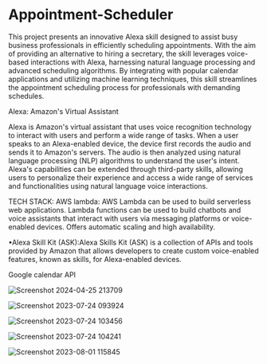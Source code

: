# Appointment-Scheduler

This project presents an innovative Alexa skill designed to assist busy business professionals in efficiently scheduling appointments.
With the aim of providing an alternative to hiring a secretary, the skill leverages voice- based interactions with Alexa, harnessing natural language processing and advanced scheduling algorithms.
By integrating with popular calendar applications and utilizing machine learning techniques, this skill streamlines the appointment scheduling process for professionals with demanding schedules.

Alexa: Amazon's Virtual Assistant

Alexa is Amazon's virtual assistant that uses voice recognition technology to interact with users and perform a wide range of tasks.
When a user speaks to an Alexa-enabled device, the device first records the audio and sends it to Amazon's servers. The audio is then analyzed using natural language processing (NLP) algorithms to understand the user's intent.
Alexa's capabilities can be extended through third-party skills, allowing users to personalize their experience and access a wide range of services and functionalities using natural language voice interactions.


TECH STACK:
AWS lambda: AWS Lambda can be used to build serverless web applications. Lambda functions can be used to build chatbots and voice assistants that interact with users via messaging platforms or voice-enabled devices. Offers automatic scaling and high availability.

•Alexa Skill Kit (ASK):Alexa Skills Kit (ASK) is a collection of APIs and tools provided by Amazon that allows developers to create custom voice-enabled features, known as skills, for Alexa-enabled devices.

Google calendar API

![Screenshot 2024-04-25 213709](https://github.com/Vandanagoud7075/Appointment-Scheduler/assets/136419038/0997cb8a-0508-4b32-a193-62a7658d17ad)


![Screenshot 2023-07-24 093924](https://github.com/Vandanagoud7075/Appointment-Scheduler/assets/136419038/a73763fa-9590-4a1b-9b0f-454cc541f879)

![Screenshot 2023-07-24 103456](https://github.com/Vandanagoud7075/Appointment-Scheduler/assets/136419038/4c1a8410-7ca6-49ba-9695-92012140e2b3)



![Screenshot 2023-07-24 104241](https://github.com/Vandanagoud7075/Appointment-Scheduler/assets/136419038/ebcd6cff-36bf-4170-8afd-6ca30321bbf2)




![Screenshot 2023-08-01 115845](https://github.com/Vandanagoud7075/Appointment-Scheduler/assets/136419038/d5f2a300-413e-41e6-876a-17489d271d7d)


